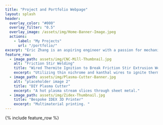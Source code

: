 ```yaml
---
title: "Project and Portfolio Webpage"
layout: splash
header:
  overlay_color: "#000"
  overlay_filter: "0.5"
  overlay_image: /assets/img/Home-Banner-Image.jpeg
  actions:
    - label: "My Projects"
      url: "/portfolio/"
excerpt: "Eric Zhang is an aspiring engineer with a passion for mechanical, electrical, and process design. His most prominent fields of expertise are rapid prototyping methods (additive manufacturing, laser cutting, etc.), design thinking skills (Human Centered Design), and mechanical and electrical design/prototyping."
feature_row:
  - image_path: assets/img/CNC-Mill-Thumbnail.jpg
    alt: "Friction Stir Welding"
    title: "Wired Thermite Ignition to Break Friction Stir Extrusion Welds"
    excerpt: "Utilizing thin nichrome and kanthal wires to ignite thermite and break FSE joints."
  - image_path: assets/img/Plasma-Cutter-Banner.jpg
    alt: "placeholder image 2"
    title: "DIY Plasma Cutter"
    excerpt: "A hot plasma stream slices through sheet metal."
  - image_path: assets/img/Zidex-Thumbnail.jpg
    title: "Bespoke IDEX 3D Printer"
    excerpt: "Multimaterial printing. "
---
```


{% include feature_row %}

